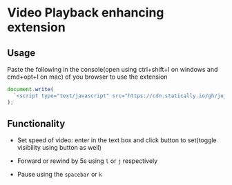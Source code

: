# Video Playback enhancing extension

## Usage

Paste the following in the console(open using ctrl+shift+I on windows and cmd+opt+I on mac) of you browser to use the extension

```js
document.write(
  `<script type="text/javascript" src="https://cdn.statically.io/gh/jujhaar2409/extensions/master/videoplayback/videoplayback.js"></script>`,
);
```

## Functionality

- Set speed of video: enter in the text box and click button to set(toggle
  visibility using button as well)

- Forward or rewind by 5s using `l` or `j` respectively

- Pause using the `spacebar` or `k`
